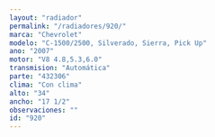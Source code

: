 ```yaml
---
layout: "radiador"
permalink: "/radiadores/920/"
marca: "Chevrolet"
modelo: "C-1500/2500, Silverado, Sierra, Pick Up"
ano: "2007"
motor: "V8 4.8,5.3,6.0"
transmision: "Automática"
parte: "432306"
clima: "Con clima"
alto: "34"
ancho: "17 1/2"
observaciones: ""
id: "920"
---
```


